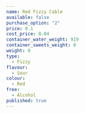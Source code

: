 ```yaml
---
name: Red Fizzy Cable
available: false
purchase_option: "2"
price: 0.1
cost_price: 0.04
container_water_weight: 919
container_sweets_weight: 0
weight: 0
type: 
  - Fizzy
flavour: 
  - Sour
colour: 
  - Red
free: 
  - Alcohol
published: true
---
```

